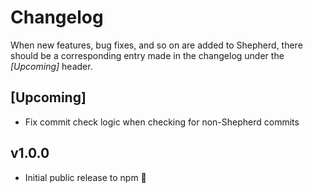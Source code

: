 # Changelog

When new features, bug fixes, and so on are added to Shepherd, there should be a corresponding entry made in the changelog under the *[Upcoming]* header.

## [Upcoming]

* Fix commit check logic when checking for non-Shepherd commits

## v1.0.0

* Initial public release to npm :tada:

